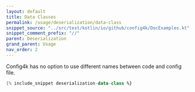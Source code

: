 ```yaml
---
layout: default
title: Data Classes
permalink: /usage/deserialization/data-class
snippet_source: "../src/test/kotlin/io/github/config4k/DocExamples.kt"
snippet_comment_prefix: "//"
parent: Deserialization
grand_parent: Usage
nav_order: 2
---
```


Config4k has no option to use different names between code and config file.
```kotlin
{% include_snippet deserialization-data-class %}
```

